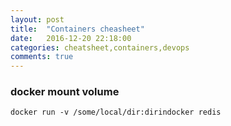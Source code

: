 ```yaml
---
layout: post
title:  "Containers cheasheet"
date:   2016-12-20 22:18:00
categories: cheatsheet,containers,devops
comments: true
---
```

### docker mount volume

`docker run -v /some/local/dir:dirindocker redis`
